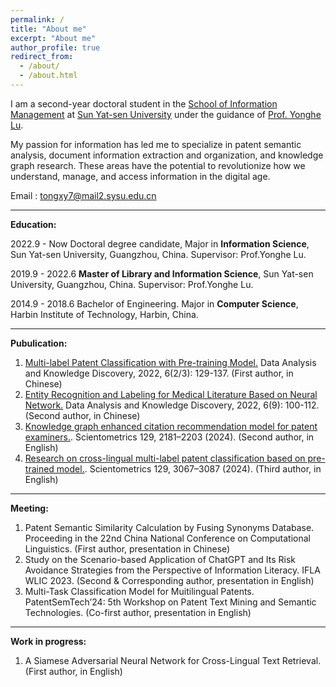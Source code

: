 ```yaml
---
permalink: /
title: "About me"
excerpt: "About me"
author_profile: true
redirect_from: 
  - /about/
  - /about.html
---
```


I am a second-year doctoral student in the [School of Information Management](https://ischool.sysu.edu.cn/) at [Sun Yat-sen University](https://www.sysu.edu.cn/sysuen/) under the guidance of [Prof. Yonghe Lu](https://ischool.sysu.edu.cn/zh-hans/teacher/luyonghe). 

My passion for information has led me to specialize in patent semantic analysis, document information extraction and organization, and knowledge graph research. These areas have the potential to revolutionize how we understand, manage, and access information in the digital age.  

Email : tongxy7@mail2.sysu.edu.cn

------------------------------------------------------------------------------------------
**Education:**

2022.9 - Now Doctoral degree candidate, Major in **Information Science**, Sun Yat-sen University, Guangzhou, China.
Supervisor: Prof.Yonghe Lu.

2019.9 - 2022.6 **Master of Library and Information Science**, Sun Yat-sen University, Guangzhou, China. 
Supervisor: Prof.Yonghe Lu.

2014.9 - 2018.6 Bachelor of Engineering. Major in **Computer Science**, Harbin Institute of Technology, Harbin, China.

------------------------------------------------------------------------------------------  
**Pubulication:**

1. [Multi-label Patent Classification with Pre-training Model.](https://www.webofscience.com/wos/alldb/full-record/CSCD:7189628) Data Analysis and Knowledge Discovery, 2022, 6(2/3): 129-137. (First author, in Chinese)
2. [Entity Recognition and Labeling for Medical Literature Based on Neural Network.](https://www.webofscience.com/wos/alldb/full-record/CSCD:7321735) Data Analysis and Knowledge Discovery, 2022, 6(9): 100-112. (Second author, in Chinese)
3. [Knowledge graph enhanced citation recommendation model for patent examiners.](https://link.springer.com/article/10.1007/s11192-024-04966-9). Scientometrics 129, 2181–2203 (2024). (Second author, in English)
4. [Research on cross-lingual multi-label patent classification based on pre-trained model.](https://link.springer.com/article/10.1007/s11192-024-05024-0?utm_source=rct_congratemailt). Scientometrics 129, 3067–3087 (2024). (Third author, in English)

------------------------------------------------------------------------------------------
**Meeting:**

1. Patent Semantic Similarity Calculation by Fusing Synonyms Database. Proceeding in the 22nd China National Conference on Computational Linguistics. (First author, presentation in Chinese)
2. Study on the Scenario-based Application of ChatGPT and Its Risk Avoidance Strategies from the Perspective of Information Literacy. IFLA WLIC 2023. (Second & Corresponding author, presentation in English)
3. Multi-Task Classification Model for Muitilingual Patents. PatentSemTech’24: 5th Workshop on Patent Text Mining and Semantic Technologies. (Co-first author, presentation in English)
------------------------------------------------------------------------------------------
**Work in progress:**

1. A Siamese Adversarial Neural Network for Cross-Lingual Text Retrieval. (First author, in English)




